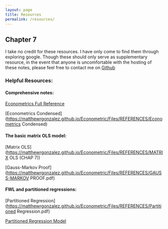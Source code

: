 ```yaml
---
layout: page
title: Resources
permalink: /resources/
---
```





## Chapter 7 

I take no credit for these resources. I have only come to find them through exploring google. Though these should only serve as supplementary resource, in the event that anyone is uncomfortable with the hosting of these notes, please feel free to contact me on [Github](https://github.com/MatthewRGonzalez)

### Helpful Resources:

#### Comprehensive notes:

[Econometrics Full Reference](https://matthewrgonzalez.github.io/Econometric/Files/REFERENCES/Econometrics2005.pdf)

[Econometrics Condensed](https://matthewrgonzalez.github.io/Econometric/Files/REFERENCES/Econometrics Condensed)


#### The basic matrix OLS model:
[Matrix OLS](https://matthewrgonzalez.github.io/Econometric/Files/REFERENCES/MATRIX OLS (CHAP 7))

[Gauss-Markov Proof](https://matthewrgonzalez.github.io/Econometric/Files/REFERENCES/GAUSS-MARKOV PROOF.pdf)


#### FWL and partitioned regressions:

[Partitioned Regression](https://matthewrgonzalez.github.io/Econometric/Files/REFERENCES/Partitioned Regression.pdf)


[Partitioned Regression Model](https://matthewrgonzalez.github.io/Econometric/Files/REFERENCES/PARTIMOD.pdf)






